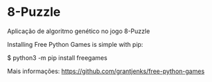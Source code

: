 # 8-Puzzle
Aplicação de algoritmo genético no jogo 8-Puzzle


Installing Free Python Games is simple with pip:

$ python3 -m pip install freegames

Mais  informações: https://github.com/grantjenks/free-python-games
